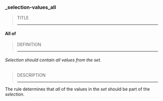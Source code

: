### _selection-values_all



> TITLE
> 
> ------

#### All of



> DEFINITION
> 
> ------

###### Selection should contain all values from the set.



> DESCRIPTION
> 
> ------

The rule determines that *all* of the values in the *set* should be part of the *selection*.